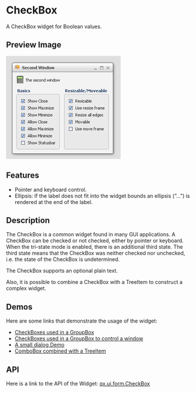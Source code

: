 # CheckBox

A CheckBox widget for Boolean values.

## Preview Image

![CheckBox](checkbox.png)

## Features

- Pointer and keyboard control.
- Ellipsis: If the label does not fit into the widget bounds an ellipsis (”...”)
  is rendered at the end of the label.

## Description

The CheckBox is a common widget found in many GUI applications. A CheckBox can
be checked or not checked, either by pointer or keyboard. When the tri-state
mode is enabled, there is an additional third state. The third state means that
the CheckBox was neither checked nor unchecked, i.e. the state of the CheckBox
is undetermined.

The CheckBox supports an optional plain text.

Also, it is possible to combine a CheckBox with a TreeItem to construct a complex
widget.

## Demos

Here are some links that demonstrate the usage of the widget:

- [CheckBoxes used in a GroupBox](apps://demobrowser/#widget~GroupBox.html)
- [CheckBoxes used in a GroupBox to control a window](apps://demobrowser/#widget~Window.html)
- [A small dialog Demo](apps://demobrowser/#showcase~Dialog.html)
- [ComboBox combined with a TreeItem](apps://demobrowser/#widget~Tree_Columns.html)

## API

Here is a link to the API of the Widget:
[qx.ui.form.CheckBox](apps://apiviewer/#qx.ui.form.CheckBox)

